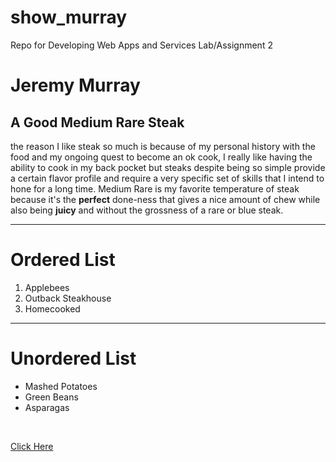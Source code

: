 # show_murray
Repo for Developing Web Apps and Services Lab/Assignment 2

# Jeremy Murray
## A Good Medium Rare Steak
the reason I like steak so much is because of my personal history with the food and my ongoing quest to become an ok cook, I really like having the ability to cook in my back pocket but steaks despite being so simple provide a certain flavor profile and require a very specific set of skills that I intend to hone for a long time. Medium Rare is my favorite temperature of steak because it's the **perfect** done-ness that gives a nice amount of chew while also being **juicy** and without the grossness of a rare or blue steak. <br>
***
# Ordered List
1. Applebees
2. Outback Steakhouse
3. Homecooked
***
# Unordered List
- Mashed Potatoes
- Green Beans
- Asparagas
<br>

[Click Here](https://github.com/JMurray140/show_murray/blob/main/MyMovie.md)

